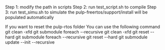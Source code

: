 Step 1:
modify the path in scripts
Step 2:
run test_script.sh to compile
Step 3:
run test_simu.sh to simulate
the pulp-freertos/support/install will be populated automatically

If you want to reset the pulp-rtos folder
You can use the following command
git clean -xfd
git submodule foreach --recursive git clean -xfd
git reset --hard
git submodule foreach --recursive git reset --hard
git submodule update --init --recursive
